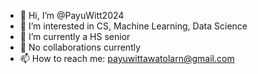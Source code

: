 - 👋 Hi, I’m @PayuWitt2024
- 👀 I’m interested in CS, Machine Learning, Data Science
- 🌱 I’m currently a HS senior 
- 💞️ No collaborations currently
- 📫 How to reach me: payuwittawatolarn@gmail.com

<!---
PayuWitt2024/PayuWitt2024 is a ✨ special ✨ repository because its `README.md` (this file) appears on your GitHub profile.
You can click the Preview link to take a look at your changes.
--->
